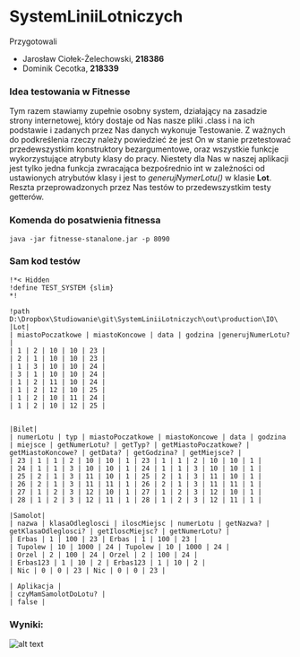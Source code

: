 # SystemLiniiLotniczych

Przygotowali
 * Jarosław Ciołek-Żelechowski, **218386**
 * Dominik Cecotka, **218339**
 
### Idea testowania w Fitnesse
Tym razem stawiamy zupełnie osobny system, działający na zasadzie strony internetowej, który dostaje od Nas nasze pliki .class i na ich podstawie i zadanych przez Nas danych wykonuje Testowanie. Z ważnych do podkreślenia rzeczy należy powiedzieć że jest On w stanie przetestować przedewszystkim konstruktory bezargumentowe, oraz wszystkie funkcje wykorzystujące atrybuty klasy do pracy. Niestety dla Nas w naszej aplikacji jest tylko jedna funkcja zwracająca bezpośrednio int w zależności od ustawionych atrybutów klasy i jest to *generujNymerLotu()* w klasie **Lot**. Reszta przeprowadzonych przez Nas testów to przedewszystkim testy getterów.


### Komenda do posatwienia fitnessa
```
java -jar fitnesse-stanalone.jar -p 8090
```

### Sam kod testów
```
!*< Hidden
!define TEST_SYSTEM {slim}
*!

!path D:\Dropbox\Studiowanie\git\SystemLiniiLotniczych\out\production\IO\
|Lot|
| miastoPoczatkowe | miastoKoncowe | data | godzina |generujNumerLotu?|
| 1 | 2 | 10 | 10 | 23 |
| 2 | 1 | 10 | 10 | 23 |
| 1 | 3 | 10 | 10 | 24 |
| 3 | 1 | 10 | 10 | 24 |
| 1 | 2 | 11 | 10 | 24 |
| 1 | 2 | 12 | 10 | 25 |
| 1 | 2 | 10 | 11 | 24 |
| 1 | 2 | 10 | 12 | 25 |


|Bilet|
| numerLotu | typ | miastoPoczatkowe | miastoKoncowe | data | godzina | miejsce | getNumerLotu? | getTyp? | getMiastoPoczatkowe? | getMiastoKoncowe? | getData? | getGodzina? | getMiejsce? |
| 23 | 1 | 1 | 2 | 10 | 10 | 1 | 23 | 1 | 1 | 2 | 10 | 10 | 1 |
| 24 | 1 | 1 | 3 | 10 | 10 | 1 | 24 | 1 | 1 | 3 | 10 | 10 | 1 |
| 25 | 2 | 1 | 3 | 11 | 10 | 1 | 25 | 2 | 1 | 3 | 11 | 10 | 1 |
| 26 | 2 | 1 | 3 | 11 | 11 | 1 | 26 | 2 | 1 | 3 | 11 | 11 | 1 |
| 27 | 1 | 2 | 3 | 12 | 10 | 1 | 27 | 1 | 2 | 3 | 12 | 10 | 1 |
| 28 | 1 | 2 | 3 | 12 | 11 | 1 | 28 | 1 | 2 | 3 | 12 | 11 | 1 |

|Samolot|
| nazwa | klasaOdleglosci | iloscMiejsc | numerLotu | getNazwa? | getKlasaOdleglosci? | getIloscMiejsc? | getNumerLotu? |
| Erbas | 1 | 100 | 23 | Erbas | 1 | 100 | 23 |
| Tupolew | 10 | 1000 | 24 | Tupolew | 10 | 1000 | 24 |
| Orzel | 2 | 100 | 24 | Orzel | 2 | 100 | 24 |
| Erbas123 | 1 | 10 | 2 | Erbas123 | 1 | 10 | 2 |
| Nic | 0 | 0 | 23 | Nic | 0 | 0 | 23 |

| Aplikacja |
| czyMamSamolotDoLotu? |
| false |
```

### Wyniki:
![alt text](http://i.imgur.com/0RxdtPc.png "Logo Title Text 1")
